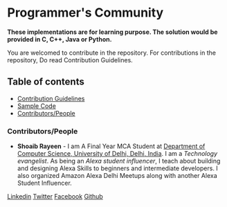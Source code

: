 # Programmer's Community
__These implementations are for learning purpose. The solution would be provided in C, C++, Java or Python.__

You are welcomed to contribute in the repository. For contributions in the repository, Do read Contribution Guidelines.

## Table of contents
- [Contribution Guidelines](./Contributing.md)
- [Sample Code](./Sample%20Code/SampleCode.cpp)
- [Contributors/People](#ContributorsPeople)


### Contributors/People
* **Shoaib Rayeen** - I am A Final Year MCA Student at [Department of Computer Science, University of Delhi, Delhi, India](http://cs.du.ac.in/). I am a *Technology evangelist*. As being an *Alexa student influencer*, I teach about building and designing Alexa Skills to beginners and intermediate developers. I also organized Amazon Alexa Delhi Meetups along with another Alexa Student Influencer. 

[Linkedin](https://www.linkedin.com/in/shoaibrayeen/) [Twitter](https://twitter.com/Shoaibrayeen) [Facebook](https://www.facebook.com/ShoaibRayeen123) [Github](https://github.com/shoaibrayeen)
